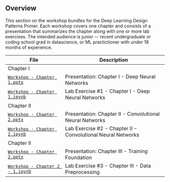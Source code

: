 ## Overview

This section on the workshop bundles for the Deep Learning Design Patterns Primer. 
Each workshop covers one chapter and consists of a presentation that summarizes the chapter along with one or more 
lab exercises. The intended audience is junior -- recent undergraduate or coding school grad in datascience, or ML practictioner with
under 18 months of experience.

|File       | Description|
|-----------|------------|
| Chapter I ||
| [`Workshop - Chapter 1.pptx`](Deep%20Learning%20Design%20Patterns%20-%20Workshop%20-%20Chapter%201.pptx) |Presentation: Chapter I - Deep Neural Networks  |
| [`Workshop - Chapter 1.ipynb`](Deep%20Learning%20Design%20Patterns%20-%20Workshop%20-%20Chapter%201.ipynb)|Lab Exercise #1 - Chapter I - Deep Neural Networks|
| Chapter II ||
| [`Workshop - Chapter 2.pptx`](Deep%20Learning%20Design%20Patterns%20-%20Workshop%20-%20Chapter%202.pptx) |Presentation: Chapter II - Convolutional Neural Networks  |
| [`Workshop - Chapter 2.ipynb`]()|Lab Exercise #2 - Chapter II - Convolutional Neural Networks|
| Chapter II ||
| [`Workshop - Chapter 2.pptx`](Deep%20Learning%20Design%20Patterns%20-%20Workshop%20-%20Chapter%20III.pptx) |Presentation: Chapter III - Training Foundation  || 
[`Workshop - Chapter 2 - 1.ipynb`](Deep%20Learning%20Design%20Patterns%20-%20Workshop%20-%20Chapter%20III%20-%201.ipynb)|Lab Exercise #3 - Chapter III - Data Preprocessing| 
